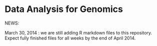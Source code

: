 Data Analysis for Genomics
==========================

NEWS:

March 30, 2014 :  we are still adding R markdown files to this repository. Expect
fully finished files for all weeks by the end of April 2014.

